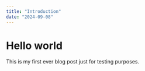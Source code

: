 ```yaml
---
title: "Introduction"
date: "2024-09-08"
---
```


# Hello world

This is my first ever blog post just for testing purposes.